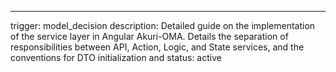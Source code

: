 ---
trigger: model_decision
description: Detailed guide on the implementation of the service layer in Angular Akuri-OMA. Details the separation of responsibilities between API, Action, Logic, and State services, and the conventions for DTO initialization and
status: active